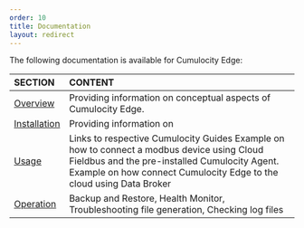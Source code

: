 ```yaml
---
order: 10
title: Documentation
layout: redirect
---
```


The following documentation is available for Cumulocity Edge:

|SECTION|CONTENT|
|:---|:---|
|[Overview](#overview)|Providing information on conceptual aspects of Cumulocity Edge. 
|[Installation](#home-screen)|Providing information on 
|[Usage](#usage)|Links to respective Cumulocity Guides Example on how to connect a modbus device using Cloud Fieldbus and the pre-installed Cumulocity Agent. Example on how connect Cumulocity Edge to the cloud using Data Broker
|[Operation](#operation)|Backup and Restore, Health Monitor, Troubleshooting file generation, Checking log files